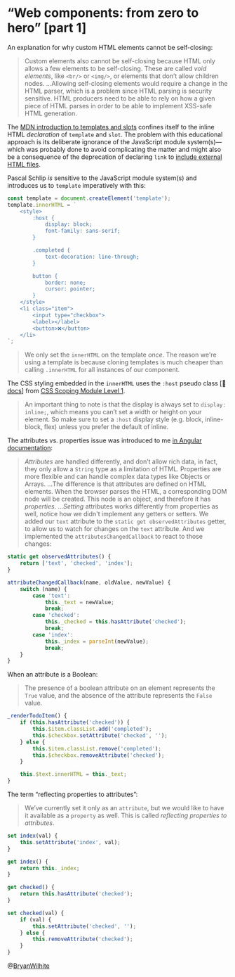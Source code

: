 # “Web components: from zero to hero” [part 1]

An explanation for why custom HTML elements cannot be self-closing:

> Custom elements also cannot be self-closing because HTML only allows a few elements to be self-closing. These are called _void elements_, like `<br/>` or `<img/>`, or elements that don’t allow children nodes. …Allowing self-closing elements would require a change in the HTML parser, which is a problem since HTML parsing is security sensitive. HTML producers need to be able to rely on how a given piece of HTML parses in order to be able to implement XSS-safe HTML generation.

The [MDN introduction to templates and slots](https://developer.mozilla.org/en-US/docs/Web/Web_Components/Using_templates_and_slots) confines itself to the inline HTML _declaration_ of `template` and `slot`. The problem with this educational approach is its deliberate ignorance of the JavaScript module system(s)—which was probably done to avoid complicating the matter and might also be a consequence of the deprecation of declaring `link` to [include external HTML files](https://www.html5rocks.com/en/tutorials/webcomponents/imports/).

Pascal Schlip _is_ sensitive to the JavaScript module system(s) and introduces us to `template` imperatively with this:

```javascript
const template = document.createElement('template');
template.innerHTML = `
    <style>
        :host {
            display: block;
            font-family: sans-serif;
        }

        .completed {
            text-decoration: line-through;
        }

        button {
            border: none;
            cursor: pointer;
        }
    </style>
    <li class="item">
        <input type="checkbox">
        <label></label>
        <button>❌</button>
    </li>
`;
```

> We only set the `innerHTML` on the template _once_. The reason we're using a template is because cloning templates is much cheaper than calling `.innerHTML` for all instances of our component.

The CSS styling embedded in the `innerHTML` uses the `:host` pseudo class [📖 [docs](https://developer.mozilla.org/en-US/docs/Web/CSS/:host())] from [CSS Scoping Module Level 1](https://drafts.csswg.org/css-scoping/#host-selector).

> An important thing to note is that the display is always set to `display: inline;`, which means you can’t set a width or height on your element. So make sure to set a `:host` display style (e.g. block, inline-block, flex) unless you prefer the default of inline.

The attributes vs. properties issue was introduced to me [in Angular documentation](https://angular.io/guide/template-syntax#html-attribute-vs-dom-property):

> _Attributes_ are handled differently, and don’t allow rich data, in fact, they only allow a `String` type as a limitation of HTML. Properties are more flexible and can handle complex data types like Objects or Arrays. …The difference is that attributes are defined on HTML elements. When the browser parses the HTML, a corresponding DOM node will be created. This node is an object, and therefore it has _properties_. …_Setting_ attributes works differently from properties as well, notice how we didn't implement any getters or setters. We added our `text` attribute to the `static get observedAttributes` getter, to allow us to watch for changes on the `text` attribute. And we implemented the `attributesChangedCallback` to react to those changes:

```javascript
static get observedAttributes() {
    return ['text', 'checked', 'index'];
}

attributeChangedCallback(name, oldValue, newValue) {
    switch (name) {
        case 'text':
            this._text = newValue;
            break;
        case 'checked':
            this._checked = this.hasAttribute('checked');
            break;
        case 'index':
            this._index = parseInt(newValue);
            break;
    }
}
```

When an attribute is a Boolean:

> The presence of a boolean attribute on an element represents the `True` value, and the absence of the attribute represents the `False` value.

```javascript
_renderTodoItem() {
    if (this.hasAttribute('checked')) {
        this.$item.classList.add('completed');
        this.$checkbox.setAttribute('checked', '');
    } else {
        this.$item.classList.remove('completed');
        this.$checkbox.removeAttribute('checked');
    }

    this.$text.innerHTML = this._text;
}
```

The term “reflecting properties to attributes”:

> We’ve currently set it only as an `attribute`, but we would like to have it available as a `property` as well. This is called _reflecting properties to attributes_.

```javascript
set index(val) {
    this.setAttribute('index', val);
}

get index() {
    return this._index;
}

get checked() {
    return this.hasAttribute('checked');
}

set checked(val) {
    if (val) {
        this.setAttribute('checked', '');
    } else {
        this.removeAttribute('checked');
    }
}
```

@[BryanWilhite](https://twitter.com/BryanWilhite)
